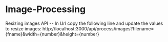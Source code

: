 # Image-Processing
Resizing images API
-- In Url copy the following line and update the values to resize images:
    http://localhost:3000/api/process/images?filename={fname}&width={number}&height={number}
